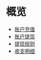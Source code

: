 # 概览


* [账户充值](/transaction/reload)
* [账户提现](/transaction/withdraw)
* [提现规则](/transaction/withdrawregulation)
* [收支明细](/transaction/operate)

